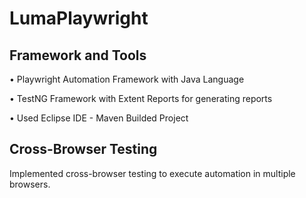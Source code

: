 # LumaPlaywright

## Framework and Tools
• Playwright Automation Framework with Java Language

• TestNG Framework with Extent Reports for generating reports

• Used Eclipse IDE - Maven Builded Project

## Cross-Browser Testing
Implemented cross-browser testing to execute automation in multiple browsers.
